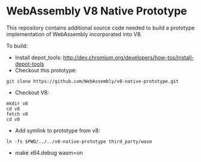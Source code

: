# WebAssembly V8 Native Prototype

This repository contains additional source code needed to build a prototype
implementation of WebAssembly incorporated into V8.

To build:

* Install depot_tools:
  http://dev.chromium.org/developers/how-tos/install-depot-tools
* Checkout this prototype:
```
git clone https://github.com/WebAssembly/v8-native-prototype.git
```
* Checkout V8:
```
mkdir v8
cd v8
fetch v8
cd v8
```
* Add symlink to prototype from v8:
```
ln -fs $PWD/../../v8-native-prototype third_party/wasm
```
* make x64.debug wasm=on

